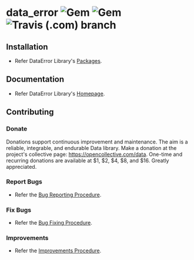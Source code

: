 # data_error ![Gem](https://img.shields.io/gem/v/data_error) ![Gem](https://img.shields.io/gem/dt/data_error) ![Travis (.com) branch](https://img.shields.io/travis/com/Diligent-Software-LLC/data_error/master)

## Installation

- Refer DataError Library's 
[Packages](https://docs.diligentsoftware.org/data-1/error/packages#library).

## Documentation

- Refer DataError Library's 
[Homepage](https://docs.diligentsoftware.org/data-1/error).

## Contributing

### Donate

Donations support continuous improvement and maintenance. The aim is a reliable,
integrable, and endurable Data library. Make a donation at the 
project's collective page: https://opencollective.com/data. One-time and 
recurring donations are available at $1, $2, $4, $8, and $16. Greatly 
appreciated.

### Report Bugs

- Refer the 
[Bug Reporting Procedure](https://github.com/Diligent-Software-LLC/data_error/issues/5).

### Fix Bugs

- Refer the 
[Bug Fixing Procedure](https://github.com/Diligent-Software-LLC/data_error/issues/6).

### Improvements

- Refer the 
[Improvements Procedure](https://github.com/Diligent-Software-LLC/data_error/issues/7).
